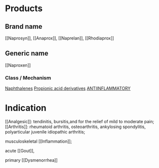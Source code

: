 # Products

## Brand name
[[Naprosyn]], [[Anaprox]], [[Naprelan]], [[Rhodiaprox]]

## Generic name
[[Naproxen]]

### Class / Mechanism
[Naphthalenes](http://classyfire.wishartlab.com/tax_nodes/C0000023)
[Propionic acid derivatives](https://go.drugbank.com/atc/M01AE)
[ANTIINFLAMMATORY](https://go.drugbank.com/atc/M01)

# Indication
[[Analgesic]]: tendinitis, bursitis,and for the relief of mild to moderate pain;
[[Arthritis]]: rheumatoid arthritis, osteoarthritis, ankylosing spondylitis, polyarticular juvenile idiopathic arthritis;

musculoskeletal [[Inflammation]];

acute [[Gout]],

primary [[Dysmenorrhea]]